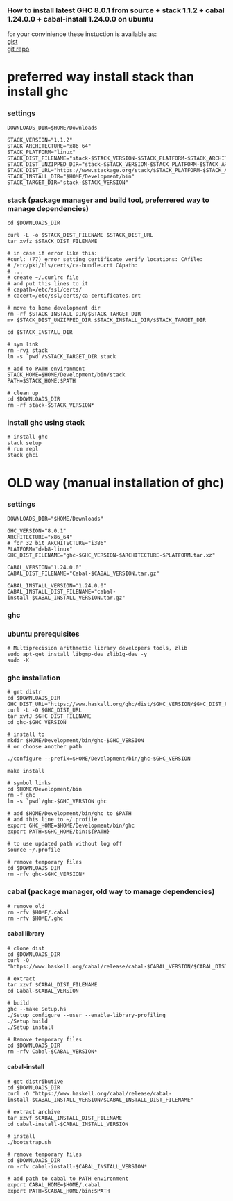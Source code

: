 ### How to install latest GHC 8.0.1 from source  + stack 1.1.2 + cabal 1.24.0.0 + cabal-install 1.24.0.0 on ubuntu

for your convinience these instuction is available as:  
[gist](https://gist.github.com/yantonov/10083524)  
[git repo](https://github.com/yantonov/install-ghc)

# preferred way install stack than install ghc

### settings

    DOWNLOADS_DIR=$HOME/Downloads

    STACK_VERSION="1.1.2"  
    STACK_ARCHITECTURE="x86_64"  
    STACK_PLATFORM="linux"  
    STACK_DIST_FILENAME="stack-$STACK_VERSION-$STACK_PLATFORM-$STACK_ARCHITECTURE.tar.gz"  
    STACK_DIST_UNZIPPED_DIR="stack-$STACK_VERSION-$STACK_PLATFORM-$STACK_ARCHITECTURE"
    STACK_DIST_URL="https://www.stackage.org/stack/$STACK_PLATFORM-$STACK_ARCHITECTURE"
    STACK_INSTALL_DIR="$HOME/Development/bin"
    STACK_TARGET_DIR="stack-$STACK_VERSION"

### stack (package manager and build tool, preferrered way to manage dependencies)

    cd $DOWNLOADS_DIR
    
    curl -L -o $STACK_DIST_FILENAME $STACK_DIST_URL  
    tar xvfz $STACK_DIST_FILENAME
    
    # in case if error like this: 
    #curl: (77) error setting certificate verify locations: CAfile: 
    # /etc/pki/tls/certs/ca-bundle.crt CApath: 
    # ...
    # create ~/.curlrc file
    # and put this lines to it
    # capath=/etc/ssl/certs/
    # cacert=/etc/ssl/certs/ca-certificates.crt
    
    # move to home development dir  
    rm -rf $STACK_INSTALL_DIR/$STACK_TARGET_DIR  
    mv $STACK_DIST_UNZIPPED_DIR $STACK_INSTALL_DIR/$STACK_TARGET_DIR
    
    cd $STACK_INSTALL_DIR  
    
    # sym link
    rm -rvi stack  
    ln -s `pwd`/$STACK_TARGET_DIR stack  

    # add to PATH environment  
    STACK_HOME=$HOME/Development/bin/stack  
    PATH=$STACK_HOME:$PATH

    # clean up
    cd $DOWNLOADS_DIR
    rm -rf stack-$STACK_VERSION*

### install ghc using stack

    # install ghc
    stack setup
    # run repl
    stack ghci


# OLD way (manual installation of ghc)

### settings
    
    DOWNLOADS_DIR="$HOME/Downloads"

    GHC_VERSION="8.0.1"  
    ARCHITECTURE="x86_64"  
    # for 32 bit ARCHITECTURE="i386"      
    PLATFORM="deb8-linux"  
    GHC_DIST_FILENAME="ghc-$GHC_VERSION-$ARCHITECTURE-$PLATFORM.tar.xz"
    
    CABAL_VERSION="1.24.0.0"
    CABAL_DIST_FILENAME="Cabal-$CABAL_VERSION.tar.gz"

    CABAL_INSTALL_VERSION="1.24.0.0"
    CABAL_INSTALL_DIST_FILENAME="cabal-install-$CABAL_INSTALL_VERSION.tar.gz"

### ghc

### ubuntu prerequisites

    # Multiprecision arithmetic library developers tools, zlib  
    sudo apt-get install libgmp-dev zlib1g-dev -y  
    sudo -K

### ghc installation

    # get distr  
    cd $DOWNLOADS_DIR
    GHC_DIST_URL="https://www.haskell.org/ghc/dist/$GHC_VERSION/$GHC_DIST_FILENAME"
    curl -L -O $GHC_DIST_URL  
    tar xvfJ $GHC_DIST_FILENAME  
    cd ghc-$GHC_VERSION  

    # install to  
    mkdir $HOME/Development/bin/ghc-$GHC_VERSION  
    # or choose another path
    
    ./configure --prefix=$HOME/Development/bin/ghc-$GHC_VERSION  
    
    make install

    # symbol links  
    cd $HOME/Development/bin
    rm -f ghc
    ln -s `pwd`/ghc-$GHC_VERSION ghc  
    
    # add $HOME/Development/bin/ghc to $PATH  
    # add this line to ~/.profile  
    export GHC_HOME=$HOME/Development/bin/ghc  
    export PATH=$GHC_HOME/bin:${PATH}
    
    # to use updated path without log off
    source ~/.profile
    
    # remove temporary files  
    cd $DOWNLOADS_DIR  
    rm -rfv ghc-$GHC_VERSION*

### cabal (package manager, old way to manage dependencies)

    # remove old  
    rm -rfv $HOME/.cabal
    rm -rfv $HOME/.ghc

#### cabal library

    # clone dist  
    cd $DOWNLOADS_DIR  
    curl -O "https://www.haskell.org/cabal/release/cabal-$CABAL_VERSION/$CABAL_DIST_FILENAME"  
    
    # extract   
    tar xzvf $CABAL_DIST_FILENAME  
    cd Cabal-$CABAL_VERSION  
    
    # build
    ghc --make Setup.hs
    ./Setup configure --user --enable-library-profiling
    ./Setup build
    ./Setup install
    
    # Remove temporary files
    cd $DOWNLOADS_DIR
    rm -rfv Cabal-$CABAL_VERSION*

#### cabal-install

    # get distributive  
    cd $DOWNLOADS_DIR  
    curl -O "https://www.haskell.org/cabal/release/cabal-install-$CABAL_INSTALL_VERSION/$CABAL_INSTALL_DIST_FILENAME"  
    
    # extract archive  
    tar xzvf $CABAL_INSTALL_DIST_FILENAME  
    cd cabal-install-$CABAL_INSTALL_VERSION  
    
    # install  
    ./bootstrap.sh
    
    # remove temporary files  
    cd $DOWNLOADS_DIR  
    rm -rfv cabal-install-$CABAL_INSTALL_VERSION*  
    
    # add path to cabal to PATH environment
    export CABAL_HOME=$HOME/.cabal
    export PATH=$CABAL_HOME/bin:$PATH

